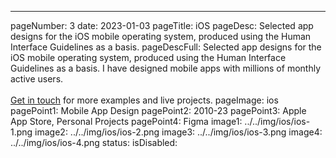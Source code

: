 ---
pageNumber: 3
date: 2023-01-03
pageTitle: iOS
pageDesc: Selected app designs for the iOS mobile operating system, produced using the Human Interface Guidelines as a basis.
pageDescFull: Selected app designs for the iOS mobile operating system, produced using the Human Interface Guidelines as a basis. I have designed mobile apps with millions of monthly active users. </br></br><a href="mailto:e@benbate.com">Get in touch</a> for more examples and live projects.
pageImage: ios
pagePoint1: Mobile App Design
pagePoint2: 2010-23
pagePoint3: Apple App Store, Personal Projects
pagePoint4: Figma
image1: ../../img/ios/ios-1.png
image2: ../../img/ios/ios-2.png
image3: ../../img/ios/ios-3.png
image4: ../../img/ios/ios-4.png
status: 
isDisabled: 